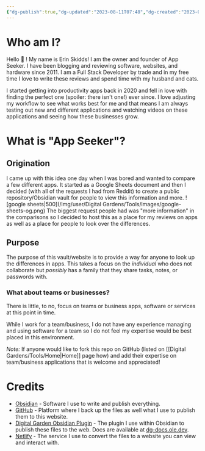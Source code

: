 ```yaml
---
{"dg-publish":true,"dg-updated":"2023-08-11T07:48","dg-created":"2023-08-04T10:24","dg-path":"About.md","title":"About","dg-permalink":"about","dg-pinned":false,"permalink":"/about/","dgPassFrontmatter":true,"created":"2023-08-04T10:24","updated":"2023-08-11T07:48"}
---
```


# Who am I?
Hello 👋 !
My name is Erin Skidds! I am the owner and founder of App Seeker. I have been blogging and reviewing software, websites, and hardware since 2011. I am a Full Stack Developer by trade and in my free time I love to write these reviews and spend time with my husband and cats.

I started getting into productivity apps back in 2020 and fell in love with finding the perfect one (spoiler: there isn't one!) ever since. I love adjusting my workflow to see what works best for me and that means I am always testing out new and different applications and watching videos on these applications and seeing how these businesses grow.
# What is "App Seeker"?
## Origination
I came up with this idea one day when I was bored and wanted to compare a few different apps. It started as a Google Sheets document and then I decided (with all of the requests I had from Reddit) to create a public repository/Obsidian vault for people to view this information and more.
![google sheets|500](/img/user/Digital Gardens/Tools/images/google-sheets-og.png)
The biggest request people had was "more information" in the comparisons so I decided to host this as a place for my reviews on apps as well as a place for people to look over the differences.
## Purpose
The purpose of this vault/website is to provide a way for anyone to look up the differences in apps. This takes a focus on the *individual* who does not collaborate but *possibly* has a family that they share tasks, notes, or passwords with.

### What about teams or businesses?
There is little, to no, focus on teams or business apps, software or services at this point in time.

While I work for a team/business, I do not have any experience managing and using software for a team so I do not feel my expertise would be best placed in this environment.

*Note:* If anyone would like to fork this repo on GitHub (listed on [[Digital Gardens/Tools/Home\|Home]] page how) and add their expertise on team/business applications that is welcome and appreciated!

# Credits
- [Obsidian](https://obsidian.md) - Software I use to write and publish everything.
- [GitHub](https://github.com/DudeThatsErin/App-Seeker) - Platform where I back up the files as well what I use to publish them to this website.
- [Digital Garden Obsidian Plugin](https://github.com/oleeskild/Obsidian-Digital-Garden) - The plugin I use within Obsidian to publish these files to the web. Docs are available at [dg-docs.ole.dev](https://dg-docs.ole.dev/).
- [Netlify](https://www.netlify.com/?attr=homepage-modal) - The service I use to convert the files to a website you can view and interact with.

